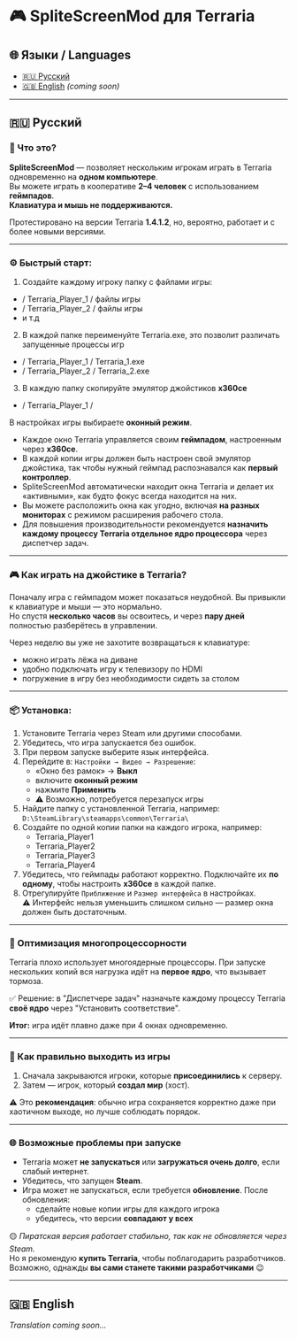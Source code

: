 # 🎮 SpliteScreenMod для Terraria

## 🌐 Языки / Languages
- [🇷🇺 Русский](#русский)
- [🇬🇧 English](#english) *(coming soon)*

---

## 🇷🇺 Русский

### 🧩 Что это?

**SpliteScreenMod** — позволяет нескольким игрокам играть в Terraria одновременно на **одном компьютере**.  
Вы можете играть в кооперативе **2–4 человек** с использованием **геймпадов**.  
**Клавиатура и мышь не поддерживаются.**

Протестировано на версии Terraria **1.4.1.2**, но, вероятно, работает и с более новыми версиями.

---

### ⚙️ Быстрый старт:

1) Создайте каждому игроку папку с файлами игры:
  - / Terraria_Player_1 / файлы игры
  - / Terraria_Player_2 / файлы игры
  - и т.д

2) В каждой папке переименуйте Terraria.exe, это позволит различать запущенные процессы игр
  - / Terraria_Player_1 / Terraria_1.exe
  - / Terraria_Player_2 / Terraria_2.exe

3) В каждую папку скопируйте эмулятор джойстиков **x360ce**
  - / Terraria_Player_1 / 


В настройках игры выбираете **оконный режим**.
- Каждое окно Terraria управляется своим **геймпадом**, настроенным через **x360ce**.
- В каждой копии игры должен быть настроен свой эмулятор джойстика, так чтобы нужный геймпад распознавался как **первый контроллер**.
- SpliteScreenMod автоматически находит окна Terraria и делает их «активными», как будто фокус всегда находится на них.
- Вы можете расположить окна как угодно, включая **на разных мониторах** с режимом расширения рабочего стола.
- Для повышения производительности рекомендуется **назначить каждому процессу Terraria отдельное ядро процессора** через диспетчер задач.

---

### 🎮 Как играть на джойстике в Terraria?

Поначалу игра с геймпадом может показаться неудобной. Вы привыкли к клавиатуре и мыши — это нормально.  
Но спустя **несколько часов** вы освоитесь, и через **пару дней** полностью разберётесь в управлении.  

Через неделю вы уже не захотите возвращаться к клавиатуре:  
- можно играть лёжа на диване  
- удобно подключать игру к телевизору по HDMI  
- погружение в игру без необходимости сидеть за столом

---

### 📦 Установка:

1. Установите Terraria через Steam или другими способами.  
2. Убедитесь, что игра запускается без ошибок.  
3. При первом запуске выберите язык интерфейса.  
4. Перейдите в: `Настройки → Видео → Разрешение`:  
   - «Окно без рамок» → **Выкл**  
   - включите **оконный режим**  
   - нажмите **Применить**  
   - ⚠️ Возможно, потребуется перезапуск игры  
5. Найдите папку с установленной Terraria, например:  
   `D:\SteamLibrary\steamapps\common\Terraria\`  
6. Создайте по одной копии папки на каждого игрока, например:
   - Terraria_Player1  
   - Terraria_Player2  
   - Terraria_Player3  
   - Terraria_Player4  
7. Убедитесь, что геймпады работают корректно. Подключайте их **по одному**, чтобы настроить **x360ce** в каждой папке.  
8. Отрегулируйте `Приближение` и `Размер интерфейса` в настройках.  
   ⚠️ Интерфейс нельзя уменьшить слишком сильно — размер окна должен быть достаточным.

---

### 🧠 Оптимизация многопроцессорности

Terraria плохо использует многоядерные процессоры. При запуске нескольких копий вся нагрузка идёт на **первое ядро**, что вызывает тормоза.

✅ Решение: в "Диспетчере задач" назначьте каждому процессу Terraria **своё ядро** через "Установить соответствие".

**Итог:** игра идёт плавно даже при 4 окнах одновременно.

---

### 🧼 Как правильно выходить из игры

1. Сначала закрываются игроки, которые **присоединились** к серверу.  
2. Затем — игрок, который **создал мир** (хост).  

⚠️ Это **рекомендация**: обычно игра сохраняется корректно даже при хаотичном выходе, но лучше соблюдать порядок.

---

### 🌐 Возможные проблемы при запуске

- Terraria может **не запускаться** или **загружаться очень долго**, если слабый интернет.  
- Убедитесь, что запущен **Steam**.  
- Игра может не запускаться, если требуется **обновление**. После обновления:
  - сделайте новые копии игры для каждого игрока  
  - убедитесь, что версии **совпадают у всех**  

🟡 *Пиратская версия работает стабильно, так как не обновляется через Steam.*  
Но я рекомендую **купить Terraria**, чтобы поблагодарить разработчиков.  
Возможно, однажды **вы сами станете такими разработчиками** 😉

---

## 🇬🇧 English

*Translation coming soon...*
